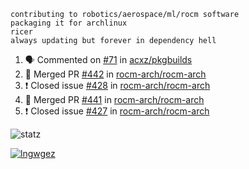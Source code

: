 ```
contributing to robotics/aerospace/ml/rocm software
packaging it for archlinux
ricer
always updating but forever in dependency hell
```

<!--START_SECTION:activity-->
1. 🗣 Commented on [#71](https://github.com/acxz/pkgbuilds/issues/71) in [acxz/pkgbuilds](https://github.com/acxz/pkgbuilds)
2. 🎉 Merged PR [#442](https://github.com/rocm-arch/rocm-arch/pull/442) in [rocm-arch/rocm-arch](https://github.com/rocm-arch/rocm-arch)
3. ❗️ Closed issue [#428](https://github.com/rocm-arch/rocm-arch/issues/428) in [rocm-arch/rocm-arch](https://github.com/rocm-arch/rocm-arch)
4. 🎉 Merged PR [#441](https://github.com/rocm-arch/rocm-arch/pull/441) in [rocm-arch/rocm-arch](https://github.com/rocm-arch/rocm-arch)
5. ❗️ Closed issue [#427](https://github.com/rocm-arch/rocm-arch/issues/427) in [rocm-arch/rocm-arch](https://github.com/rocm-arch/rocm-arch)
<!--END_SECTION:activity-->


![statz](https://github-readme-stats.vercel.app/api?username=acxz&include_all_commits=true&show_icons=true)

[![lngwgez](https://github-readme-stats.vercel.app/api/top-langs/?username=acxz&layout=compact)](https://github.com/acxz/github-readme-stats)


<!--
**acxz/acxz** is a ✨ _special_ ✨ repository because its `README.md` (this file) appears on your GitHub profile.

Here are some ideas to get you started:

- 🔭 I’m currently working on ...
- 🌱 I’m currently learning ...
- 👯 I’m looking to collaborate on ...
- 🤔 I’m looking for help with ...
- 💬 Ask me about ...
- 📫 How to reach me: ...
- 😄 Pronouns: ...
- ⚡ Fun fact: ...
-->
